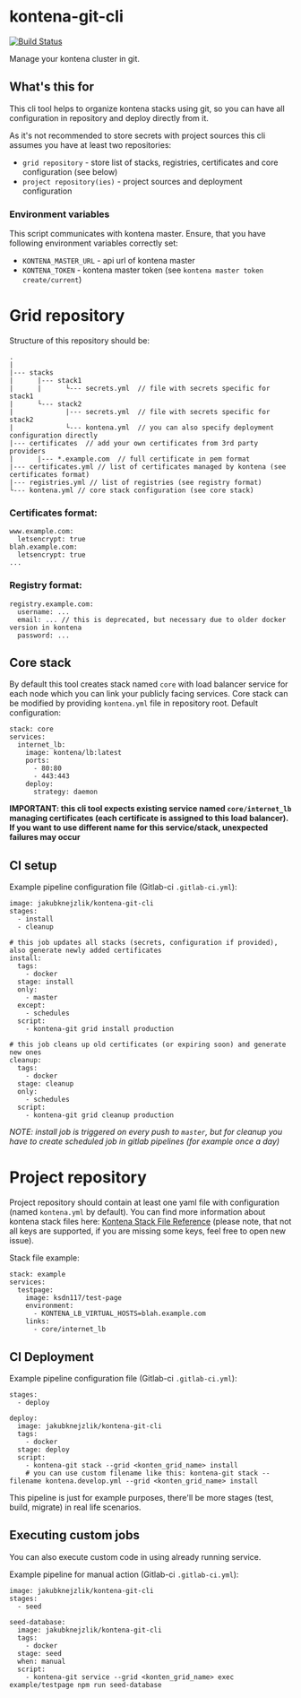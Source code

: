 # kontena-git-cli

[![Build Status](https://travis-ci.org/jakubknejzlik/kontena-git-cli.svg?branch=master)](https://travis-ci.org/jakubknejzlik/kontena-git-cli)

Manage your kontena cluster in git.

## What's this for

This cli tool helps to organize kontena stacks using git, so you can have all configuration in repository and deploy directly from it.

As it's not recommended to store secrets with project sources this cli assumes you have at least two repositories:

* `grid repository` - store list of stacks, registries, certificates and core configuration (see below)
* `project repository(ies)` - project sources and deployment configuration

### Environment variables

This script communicates with kontena master. Ensure, that you have following environment variables correctly set:

* `KONTENA_MASTER_URL` - api url of kontena master
* `KONTENA_TOKEN` - kontena master token (see `kontena master token create/current`)

# Grid repository

Structure of this repository should be:

```
.
|
|--- stacks
|      |--- stack1
|      |      └--- secrets.yml  // file with secrets specific for stack1
|      └--- stack2
|             |--- secrets.yml  // file with secrets specific for stack2
|             └--- kontena.yml  // you can also specify deployment configuration directly
|--- certificates  // add your own certificates from 3rd party providers
|      |--- *.example.com  // full certificate in pem format
|--- certificates.yml // list of certificates managed by kontena (see certificates format)
|--- registries.yml // list of registries (see registry format)
└--- kontena.yml // core stack configuration (see core stack)
```

### Certificates format:

```
www.example.com:
  letsencrypt: true
blah.example.com:
  letsencrypt: true
...
```

### Registry format:

```
registry.example.com:
  username: ...
  email: ... // this is deprecated, but necessary due to older docker version in kontena
  password: ...
```

## Core stack

By default this tool creates stack named `core` with load balancer service for each node which you can link your publicly facing services. Core stack can be modified by providing `kontena.yml` file in repository root. Default configuration:

```
stack: core
services:
  internet_lb:
    image: kontena/lb:latest
    ports:
      - 80:80
      - 443:443
    deploy:
      strategy: daemon
```

**IMPORTANT: this cli tool expects existing service named `core/internet_lb` managing certificates (each certificate is assigned to this load balancer). If you want to use different name for this service/stack, unexpected failures may occur**

## CI setup

Example pipeline configuration file (Gitlab-ci `.gitlab-ci.yml`):

```
image: jakubknejzlik/kontena-git-cli
stages:
  - install
  - cleanup

# this job updates all stacks (secrets, configuration if provided), also generate newly added certificates
install:
  tags:
    - docker
  stage: install
  only:
    - master
  except:
    - schedules
  script:
    - kontena-git grid install production

# this job cleans up old certificates (or expiring soon) and generate new ones
cleanup:
  tags:
    - docker
  stage: cleanup
  only:
    - schedules
  script:
    - kontena-git grid cleanup production
```

_NOTE: install job is triggered on every push to `master`, but for cleanup you have to create scheduled job in gitlab pipelines (for example once a day)_

# Project repository

Project repository should contain at least one yaml file with configuration (named `kontena.yml` by default). You can find more information about kontena stack files here: [Kontena Stack File Reference](https://kontena.io/docs/using-kontena/stack-file.html) (please note, that not all keys are supported, if you are missing some keys, feel free to open new issue).

Stack file example:

```
stack: example
services:
  testpage:
    image: ksdn117/test-page
    environment:
      - KONTENA_LB_VIRTUAL_HOSTS=blah.example.com
    links:
      - core/internet_lb
```

## CI Deployment

Example pipeline configuration file (Gitlab-ci `.gitlab-ci.yml`):

```
stages:
  - deploy

deploy:
  image: jakubknejzlik/kontena-git-cli
  tags:
    - docker
  stage: deploy
  script:
    - kontena-git stack --grid <konten_grid_name> install
    # you can use custom filename like this: kontena-git stack --filename kontena.develop.yml --grid <konten_grid_name> install
```

This pipeline is just for example purposes, there'll be more stages (test, build, migrate) in real life scenarios.

## Executing custom jobs

You can also execute custom code in using already running service.

Example pipeline for manual action (Gitlab-ci `.gitlab-ci.yml`):

```
image: jakubknejzlik/kontena-git-cli
stages:
  - seed

seed-database:
  image: jakubknejzlik/kontena-git-cli
  tags:
    - docker
  stage: seed
  when: manual
  script:
    - kontena-git service --grid <konten_grid_name> exec example/testpage npm run seed-database
```
